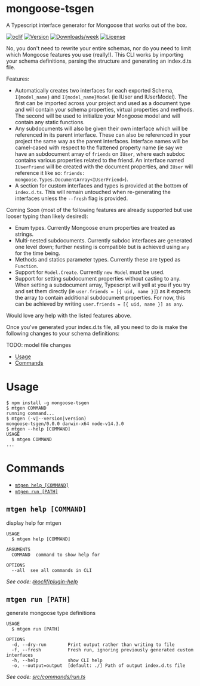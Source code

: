mongoose-tsgen
==============

A Typescript interface generator for Mongoose that works out of the box.

[![oclif](https://img.shields.io/badge/cli-oclif-brightgreen.svg)](https://oclif.io)
[![Version](https://img.shields.io/npm/v/mongoose-tsgen.svg)](https://npmjs.org/package/mongoose-tsgen)
[![Downloads/week](https://img.shields.io/npm/dw/mongoose-tsgen.svg)](https://npmjs.org/package/mongoose-tsgen)
[![License](https://img.shields.io/npm/l/mongoose-tsgen.svg)](https://github.com/francescov1/mongoose-tsgen/blob/master/package.json)

No, you don't need to rewrite your entire schemas, nor do you need to limit which Mongoose features you use (really!). This CLI works by importing your schema definitions, parsing the structure and generating an index.d.ts file.

Features:
- Automatically creates two interfaces for each exported Schema, `I{model_name}` and `I{model_name}Model` (ie IUser and IUserModel). The first can be imported across your project and used as a document type and will contain your schema properties, virtual properties and methods. The second will be used to initialize your Mongoose model and will contain any static functions.
- Any subdocuments will also be given their own interface which will be referenced in its parent interface. These can also be referenced in your project the same way as the parent interfaces. Interface names will be camel-cased with respect to the flattened property name (ie say we have an subdocument array of `friends` on `IUser`, where each subdoc contains various properties related to the friend. An interface named `IUserFriend` will be created with the document properties, and `IUser` will reference it like so: `friends: mongoose.Types.DocumentArray<IUserFriend>`).
- A section for custom interfaces and types is provided at the bottom of `index.d.ts`. This will remain untouched when re-generating the interfaces unless the `--fresh` flag is provided.

Coming Soon (most of the following features are already supported but use looser typing than likely desired):
- Enum types. Currently Mongoose enum properties are treated as strings.
- Multi-nested subdocuments. Currently subdoc interfaces are generated one level down; further nesting is compatible but is achieved using `any` for the time being.
- Methods and statics parameter types. Currently these are typed as `Function`.
- Support for `Model.Create`. Currently `new Model` must be used.
- Support for setting subdocument properties without casting to any. When setting a subdocument array, Typescript will yell at you if you try and set them directly (ie `user.friends = [{ uid, name }]`) as it expects the array to contain additional subdocument properties. For now, this can be achieved by writing `user.friends = [{ uid, name }] as any`.

Would love any help with the listed features above.

Once you've generated your index.d.ts file, all you need to do is make the following changes to your schema definitions:

TODO: model file changes

<!-- toc -->
* [Usage](#usage)
* [Commands](#commands)
<!-- tocstop -->
# Usage
<!-- usage -->
```sh-session
$ npm install -g mongoose-tsgen
$ mtgen COMMAND
running command...
$ mtgen (-v|--version|version)
mongoose-tsgen/0.0.0 darwin-x64 node-v14.3.0
$ mtgen --help [COMMAND]
USAGE
  $ mtgen COMMAND
...
```
<!-- usagestop -->
# Commands
<!-- commands -->
* [`mtgen help [COMMAND]`](#mtgen-help-command)
* [`mtgen run [PATH]`](#mtgen-run-path)

## `mtgen help [COMMAND]`

display help for mtgen

```
USAGE
  $ mtgen help [COMMAND]

ARGUMENTS
  COMMAND  command to show help for

OPTIONS
  --all  see all commands in CLI
```

_See code: [@oclif/plugin-help](https://github.com/oclif/plugin-help/blob/v3.2.0/src/commands/help.ts)_

## `mtgen run [PATH]`

generate mongoose type definitions

```
USAGE
  $ mtgen run [PATH]

OPTIONS
  -d, --dry-run        Print output rather than writing to file
  -f, --fresh          Fresh run, ignoring previously generated custom interfaces
  -h, --help           show CLI help
  -o, --output=output  [default: ./] Path of output index.d.ts file
```

_See code: [src/commands/run.ts](https://github.com/Bounced-Inc/mongoose-tsgen/blob/v0.0.0/src/commands/run.ts)_
<!-- commandsstop -->
